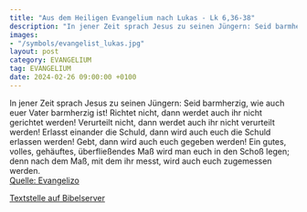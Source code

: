 ```yaml
---
title: "Aus dem Heiligen Evangelium nach Lukas - Lk 6,36-38"
description: "In jener Zeit sprach Jesus zu seinen Jüngern: Seid barmherzig, wie auch euer Vater barmherzig ist! Richtet nicht, dann werdet auch ihr nicht gerichtet werden! Verurteilt nicht, dann werdet auch ihr nicht verurteilt werden! Erlasst einander die Schuld, dann wird auch euch die Schu...."
images:
- "/symbols/evangelist_lukas.jpg"
layout: post
category: EVANGELIUM
tag: EVANGELIUM
date: 2024-02-26 09:00:00 +0100
---
```

In jener Zeit sprach Jesus zu seinen Jüngern: Seid barmherzig, wie auch euer Vater barmherzig ist!
Richtet nicht, dann werdet auch ihr nicht gerichtet werden! Verurteilt nicht, dann werdet auch ihr nicht verurteilt werden! Erlasst einander die Schuld, dann wird auch euch die Schuld erlassen werden!
Gebt, dann wird auch euch gegeben werden! Ein gutes, volles, gehäuftes, überfließendes Maß wird man euch in den Schoß legen; denn nach dem Maß, mit dem ihr messt, wird auch euch zugemessen werden.<!--more--><br>
[Quelle: Evangelizo](https://evangeliumtagfuertag.org/DE/gospel)

[Textstelle auf Bibelserver](https://www.bibleserver.com/EU/Lukas6,36-38)
